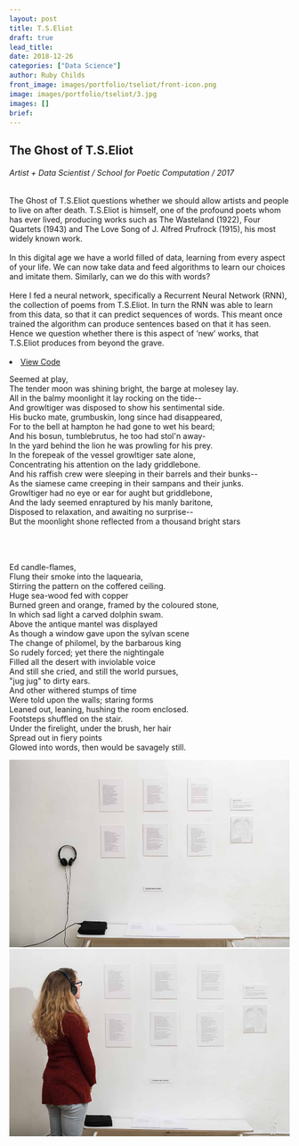 ```yaml
---
layout: post
title: T.S.Eliot
draft: true
lead_title:
date: 2018-12-26
categories: ["Data Science"]
author: Ruby Childs
front_image: images/portfolio/tseliot/front-icon.png
image: images/portfolio/tseliot/3.jpg
images: []
brief:
---
```




<div class="row">
    <div class="col-md-6 project-title">
        <h2>The Ghost of T.S.Eliot</h2>
        <h6> Artist + Data Scientist   /   School for Poetic Computation  /  2017 </h6>
    </div>
    <div class="col-md-6">
        <div class="block">
          <div class="post-meta mb-5">
              <h8>The Ghost of T.S.Eliot questions whether we should allow artists and people to live on after death. T.S.Eliot is himself, one of the profound poets whom has ever lived, producing works such as The Wasteland (1922), Four Quartets (1943) and The Love Song of J. Alfred Prufrock (1915), his most widely known work.<br><br>
              In this digital age we have a world filled of data, learning from every aspect of your life. We can now take data and feed algorithms to learn our choices and imitate them. Similarly, can we do this with words?<br><br>
              Here I fed a neural network, specifically a Recurrent Neural Network (RNN), the collection of poems from T.S.Eliot. In turn the RNN was able to learn from this data, so that it can predict sequences of words. This meant once trained the algorithm can produce sentences based on that it has seen. Hence we question whether there is this aspect of ‘new’ works, that T.S.Eliot produces from beyond the grave.<br><br>
            <h8>
            <li class="list-inline-item">
                <a href="https://github.com/rubychilds/TS-Eliot/tree/master/data/output/finals" target="_blank" class="btn btn-main">View Code</a>
            </li>
          </div>
        </div>
    </div>
</div>



<div class="row poetry">
  <div class="col-sm-6">
    <p class="poem">
        Seemed at play,<br>
        The tender moon was shining bright, the barge at molesey lay.<br>
        All in the balmy moonlight it lay rocking on the tide--<br>
        And growltiger was disposed to show his sentimental side.<br>
        His bucko mate, grumbuskin, long since had disappeared,<br>
        For to the bell at hampton he had gone to wet his beard;<br>
        And his bosun, tumblebrutus, he too had stol'n away-<br>
        In the yard behind the lion he was prowling for his prey.<br>
        In the forepeak of the vessel growltiger sate alone,<br>
        Concentrating his attention on the lady griddlebone.<br>
        And his raffish crew were sleeping in their barrels and their bunks--<br>
        As the siamese came creeping in their sampans and their junks.<br>
        Growltiger had no eye or ear for aught but griddlebone,<br>
        And the lady seemed enraptured by his manly baritone,<br>
        Disposed to relaxation, and awaiting no surprise--<br>
        But the moonlight shone reflected from a thousand bright stars<br>
        <br>
        <br>
        <br>
    </p>
  </div>
  <div class="col-sm-6">
    <p  class="poem">
      Ed candle-flames,<br>
      Flung their smoke into the laquearia,<br>
      Stirring the pattern on the coffered ceiling.<br>
      Huge sea-wood fed with copper<br>
      Burned green and orange, framed by the coloured stone,<br>
      In which sad light a carved dolphin swam.<br>
      Above the antique mantel was displayed<br>
      As though a window gave upon the sylvan scene<br>
      The change of philomel, by the barbarous king<br>
      So rudely forced; yet there the nightingale<br>
      Filled all the desert with inviolable voice<br>
      And still she cried, and still the world pursues,<br>
      "jug jug" to dirty ears.<br>
      And other withered stumps of time<br>
      Were told upon the walls; staring forms<br>
      Leaned out, leaning, hushing the room enclosed.<br>
      Footsteps shuffled on the stair.<br>
      Under the firelight, under the brush, her hair<br>
      Spread out in fiery points<br>
      Glowed into words, then would be savagely still.<br>
    </p>
  </div>
</div>



<div class="row">
  <div class="col-sm-12">
    <img src="/images/portfolio/tseliot/1.jpg" alt="Post-Image" class="w-100 mb-3 padding-0">
  </div>
</div>  
<div class="row poetry">
  <div class="col-sm-12">
    <img src="/images/portfolio/tseliot/2.jpg" alt="Post-Image" class="w-100 mb-3 padding-0">
  </div>
</div>
